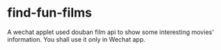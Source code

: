 # find-fun-films
A wechat applet used douban film api to show some interesting movies' information. You shall use it only in Wechat app.
